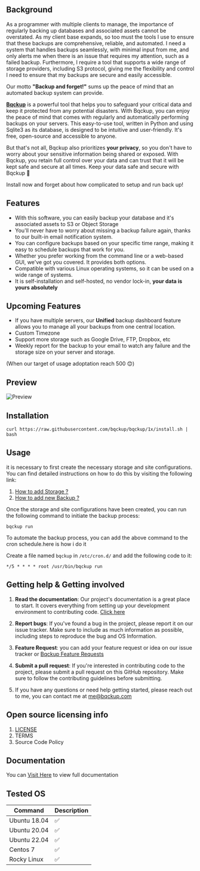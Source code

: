 ## Background

As a programmer with multiple clients to manage, the importance of regularly backing up databases and associated assets cannot be overstated. As my client base expands, so too must the tools I use to ensure that these backups are comprehensive, reliable, and automated. I need a system that handles backups seamlessly, with minimal input from me, and only alerts me when there is an issue that requires my attention, such as a failed backup. Furthermore, I require a tool that supports a wide range of storage providers, including S3 protocol, giving me the flexibility and control I need to ensure that my backups are secure and easily accessible. 

Our motto  **"Backup and forget!"** sums up the peace of mind that an automated backup system can provide.

[**Bqckup**](https://bqckup.com) is a powerful tool that helps you to safeguard your critical data and keep it protected from any potential disasters. With Bqckup, you can enjoy the peace of mind that comes with regularly and automatically performing backups on your servers. This easy-to-use tool, written in Python and using Sqlite3 as its database, is designed to be intuitive and user-friendly. It's free, open-source and accessible to anyone.

But that's not all, Bqckup also prioritizes **your privacy**, so you don't have to worry about your sensitive information being shared or exposed. With Bqckup, you retain full control over your data and can trust that it will be kept safe and secure at all times. Keep your data safe and secure with Bqckup 🥳

Install now and forget about how complicated to setup and run back up!

## Features 
- With this software, you can easily backup your database and it's associated assets to  S3 or Object Storage 
- You'll never have to worry about missing a backup failure again, thanks to our built-in email notification system.
- You can configure backups based on your specific time range, making it easy to schedule backups that work for you.
- Whether you prefer working from the command line or a web-based GUI, we've got you covered. It provides both options.
- Compatible with various Linux operating systems, so it can be used on a wide range of systems.
- It is self-installation and self-hosted, no vendor lock-in, **your data is yours absolutely**


## Upcoming Features
- If you have multiple servers, our **Unified** backup dashboard feature allows you to manage all your backups from one central location.
- Custom Timezone
- Support more storage such as Google Drive, FTP, Dropbox, etc
- Weekly report for the backup to your email to watch any failure and the storage size on your server and storage. 

(When our target of usage adoptation reach 500 😊)

## Preview 
![Preview](https://cdn.discordapp.com/attachments/1059717742795702293/1066157604830720060/Peek_2023-01-21_08-49.gif)


## Installation

```shell
curl https://raw.githubusercontent.com/bqckup/bqckup/1x/install.sh | bash
```

## Usage

it is necessary to first create the necessary storage and site configurations. You can find detailed instructions on how to do this by visiting the following link:
1. [How to add Storage ?](https://docs.bqckup.com/index/storages/add-storage)
2. [How to add new Backup ?](https://docs.bqckup.com/index/backup/add-backup)

Once the storage and site configurations have been created, you can run the following command to initiate the backup process:

```shell
bqckup run
```

To automate the backup process, you can add the above command to the cron schedule.here is how i do it 

Create a file named `bqckup` in `/etc/cron.d/` and add the following code to it:

```cron
*/5 * * * * root /usr/bin/bqckup run
```
## Getting help & Getting involved
1. **Read the documentation**: Our project's documentation is a great place to start. It covers everything from setting up your development environment to contributing code. [Click here](https://docs.bqckup.com)

2. **Report bugs**: If you've found a bug in the project, please report it on our issue tracker. Make sure to include as much information as possible, including steps to reproduce the bug and OS Information.

3. **Feature Request**: you can add your feature request or idea on our issue tracker or [Bqckup Feature Requests](https://bqckup.canny.io)

4. **Submit a pull request**: If you're interested in contributing code to the project, please submit a pull request on this GitHub repository. Make sure to follow the contributing guidelines before submitting.

5. If you have any questions or need help getting started, please reach out to me, you can contact me at <me@bqckup.com>

## Open source licensing info
1. [LICENSE](https://raw.githubusercontent.com/bqckup/bqckup/1x/LICENSE)
2. TERMS
3. Source Code Policy

## Documentation

You can [Visit Here](https://docs.bqckup.com) to view full documentation


## Tested OS

| Command      | Description |
| ------------ | ----------- |
| Ubuntu 18.04 | ✅          |
| Ubuntu 20.04 | ✅          |
| Ubuntu 22.04 | ✅          |
| Centos 7     | ✅          |
| Rocky Linux  | ✅          |

